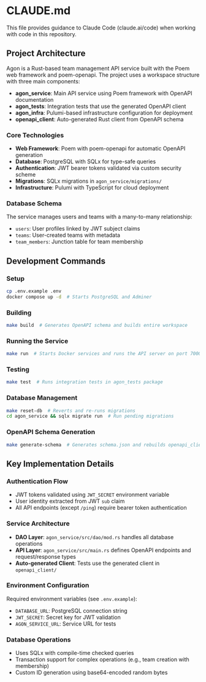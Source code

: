 # CLAUDE.md

This file provides guidance to Claude Code (claude.ai/code) when working with code in this repository.

## Project Architecture

Agon is a Rust-based team management API service built with the Poem web framework and poem-openapi. The project uses a workspace structure with three main components:

- **agon_service**: Main API service using Poem framework with OpenAPI documentation
- **agon_tests**: Integration tests that use the generated OpenAPI client
- **agon_infra**: Pulumi-based infrastructure configuration for deployment
- **openapi_client**: Auto-generated Rust client from OpenAPI schema

### Core Technologies
- **Web Framework**: Poem with poem-openapi for automatic OpenAPI generation
- **Database**: PostgreSQL with SQLx for type-safe queries
- **Authentication**: JWT bearer tokens validated via custom security scheme
- **Migrations**: SQLx migrations in `agon_service/migrations/`
- **Infrastructure**: Pulumi with TypeScript for cloud deployment

### Database Schema
The service manages users and teams with a many-to-many relationship:
- `users`: User profiles linked by JWT subject claims
- `teams`: User-created teams with metadata
- `team_members`: Junction table for team membership

## Development Commands

### Setup
```bash
cp .env.example .env
docker compose up -d  # Starts PostgreSQL and Adminer
```

### Building
```bash
make build  # Generates OpenAPI schema and builds entire workspace
```

### Running the Service
```bash
make run  # Starts Docker services and runs the API server on port 7000
```

### Testing
```bash
make test  # Runs integration tests in agon_tests package
```

### Database Management
```bash
make reset-db  # Reverts and re-runs migrations
cd agon_service && sqlx migrate run  # Run pending migrations
```

### OpenAPI Schema Generation
```bash
make generate-schema  # Generates schema.json and rebuilds openapi_client
```

## Key Implementation Details

### Authentication Flow
- JWT tokens validated using `JWT_SECRET` environment variable
- User identity extracted from JWT `sub` claim
- All API endpoints (except `/ping`) require bearer token authentication

### Service Architecture
- **DAO Layer**: `agon_service/src/dao/mod.rs` handles all database operations
- **API Layer**: `agon_service/src/main.rs` defines OpenAPI endpoints and request/response types
- **Auto-generated Client**: Tests use the generated client in `openapi_client/`

### Environment Configuration
Required environment variables (see `.env.example`):
- `DATABASE_URL`: PostgreSQL connection string
- `JWT_SECRET`: Secret key for JWT validation
- `AGON_SERVICE_URL`: Service URL for tests

### Database Operations
- Uses SQLx with compile-time checked queries
- Transaction support for complex operations (e.g., team creation with membership)
- Custom ID generation using base64-encoded random bytes